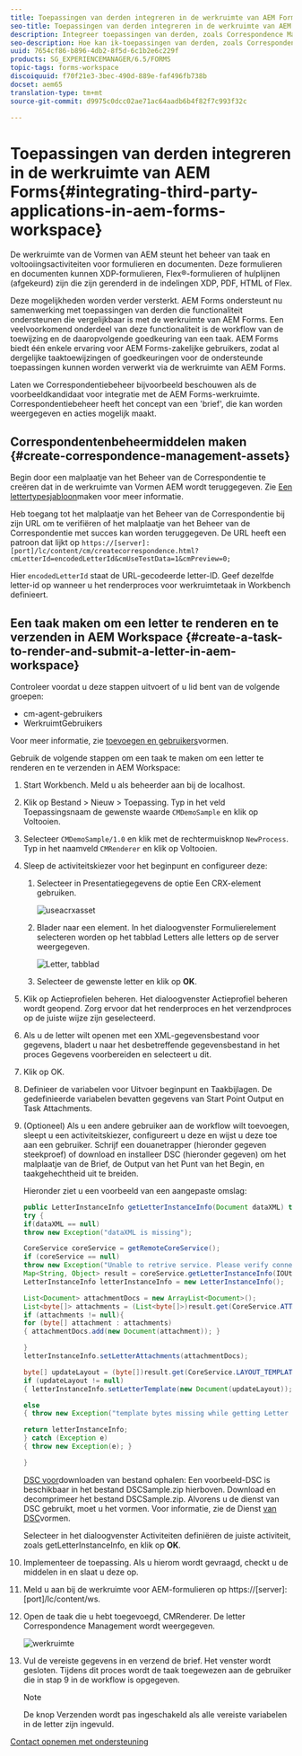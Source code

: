```yaml
---
title: Toepassingen van derden integreren in de werkruimte van AEM Forms
seo-title: Toepassingen van derden integreren in de werkruimte van AEM Forms
description: Integreer toepassingen van derden, zoals Correspondence Management, in de werkruimte van AEM Forms.
seo-description: Hoe kan ik-toepassingen van derden, zoals Correspondence Management, integreren in de werkruimte van AEM Forms.
uuid: 7654cf86-b896-4db2-8f5d-6c1b2e6c229f
products: SG_EXPERIENCEMANAGER/6.5/FORMS
topic-tags: forms-workspace
discoiquuid: f70f21e3-3bec-490d-889e-faf496fb738b
docset: aem65
translation-type: tm+mt
source-git-commit: d9975c0dcc02ae71ac64aadb6b4f82f7c993f32c

---
```



# Toepassingen van derden integreren in de werkruimte van AEM Forms{#integrating-third-party-applications-in-aem-forms-workspace}

De werkruimte van de Vormen van AEM steunt het beheer van taak en voltooiingsactiviteiten voor formulieren en documenten. Deze formulieren en documenten kunnen XDP-formulieren, Flex®-formulieren of hulplijnen (afgekeurd) zijn die zijn gerenderd in de indelingen XDP, PDF, HTML of Flex.

Deze mogelijkheden worden verder versterkt. AEM Forms ondersteunt nu samenwerking met toepassingen van derden die functionaliteit ondersteunen die vergelijkbaar is met de werkruimte van AEM Forms. Een veelvoorkomend onderdeel van deze functionaliteit is de workflow van de toewijzing en de daaropvolgende goedkeuring van een taak. AEM Forms biedt één enkele ervaring voor AEM Forms-zakelijke gebruikers, zodat al dergelijke taaktoewijzingen of goedkeuringen voor de ondersteunde toepassingen kunnen worden verwerkt via de werkruimte van AEM Forms.

Laten we Correspondentiebeheer bijvoorbeeld beschouwen als de voorbeeldkandidaat voor integratie met de AEM Forms-werkruimte. Correspondentiebeheer heeft het concept van een &#39;brief&#39;, die kan worden weergegeven en acties mogelijk maakt.

## Correspondentenbeheermiddelen maken {#create-correspondence-management-assets}

Begin door een malplaatje van het Beheer van de Correspondentie te creëren dat in de werkruimte van Vormen AEM wordt teruggegeven. Zie [Een lettertypesjabloon](../../forms/using/create-letter.md)maken voor meer informatie.

Heb toegang tot het malplaatje van het Beheer van de Correspondentie bij zijn URL om te verifiëren of het malplaatje van het Beheer van de Correspondentie met succes kan worden teruggegeven. De URL heeft een patroon dat lijkt op `https://[server]:[port]/lc/content/cm/createcorrespondence.html?cmLetterId=encodedLetterId&cmUseTestData=1&cmPreview=0;`

Hier `encodedLetterId` staat de URL-gecodeerde letter-ID. Geef dezelfde letter-id op wanneer u het renderproces voor werkruimtetaak in Workbench definieert.

## Een taak maken om een letter te renderen en te verzenden in AEM Workspace {#create-a-task-to-render-and-submit-a-letter-in-aem-workspace}

Controleer voordat u deze stappen uitvoert of u lid bent van de volgende groepen:

* cm-agent-gebruikers
* WerkruimtGebruikers

Voor meer informatie, zie [toevoegen en gebruikers](/help/forms/using/admin-help/adding-configuring-users.md)vormen.

Gebruik de volgende stappen om een taak te maken om een letter te renderen en te verzenden in AEM Workspace:

1. Start Workbench. Meld u als beheerder aan bij de localhost.
1. Klik op Bestand > Nieuw > Toepassing. Typ in het veld Toepassingsnaam de gewenste waarde `CMDemoSample` en klik op Voltooien.
1. Selecteer `CMDemoSample/1.0` en klik met de rechtermuisknop `NewProcess`. Typ in het naamveld `CMRenderer` en klik op Voltooien.
1. Sleep de activiteitskiezer voor het beginpunt en configureer deze:

   1. Selecteer in Presentatiegegevens de optie Een CRX-element gebruiken.

      ![useacrxasset](assets/useacrxasset.png)

   1. Blader naar een element. In het dialoogvenster Formulierelement selecteren worden op het tabblad Letters alle letters op de server weergegeven.

      ![Letter, tabblad](assets/letter_tab_new.png)

   1. Selecteer de gewenste letter en klik op **OK**.

1. Klik op Actieprofielen beheren. Het dialoogvenster Actieprofiel beheren wordt geopend. Zorg ervoor dat het renderproces en het verzendproces op de juiste wijze zijn geselecteerd.
1. Als u de letter wilt openen met een XML-gegevensbestand voor gegevens, bladert u naar het desbetreffende gegevensbestand in het proces Gegevens voorbereiden en selecteert u dit.
1. Klik op OK.
1. Definieer de variabelen voor Uitvoer beginpunt en Taakbijlagen. De gedefinieerde variabelen bevatten gegevens van Start Point Output en Task Attachments.
1. (Optioneel) Als u een andere gebruiker aan de workflow wilt toevoegen, sleept u een activiteitskiezer, configureert u deze en wijst u deze toe aan een gebruiker. Schrijf een douanetrapper (hieronder gegeven steekproef) of download en installeer DSC (hieronder gegeven) om het malplaatje van de Brief, de Output van het Punt van het Begin, en taakgehechtheid uit te breiden.

   Hieronder ziet u een voorbeeld van een aangepaste omslag:

   ```java
   public LetterInstanceInfo getLetterInstanceInfo(Document dataXML) throws Exception {
   try {
   if(dataXML == null)
   throw new Exception("dataXML is missing");
   
   CoreService coreService = getRemoteCoreService();
   if (coreService == null)
   throw new Exception("Unable to retrive service. Please verify connection details.");
   Map<String, Object> result = coreService.getLetterInstanceInfo(IOUtils.toString(dataXML.getInputStream(), "UTF-8"));
   LetterInstanceInfo letterInstanceInfo = new LetterInstanceInfo();
   
   List<Document> attachmentDocs = new ArrayList<Document>();
   List<byte[]> attachments = (List<byte[]>)result.get(CoreService.ATTACHMENT_KEY);
   if (attachments != null){
   for (byte[] attachment : attachments)
   { attachmentDocs.add(new Document(attachment)); }
   
   }
   letterInstanceInfo.setLetterAttachments(attachmentDocs);
   
   byte[] updateLayout = (byte[])result.get(CoreService.LAYOUT_TEMPLATE_KEY);
   if (updateLayout != null)
   { letterInstanceInfo.setLetterTemplate(new Document(updateLayout)); }
   
   else
   { throw new Exception("template bytes missing while getting Letter instance Info."); }
   
   return letterInstanceInfo;
   } catch (Exception e)
   { throw new Exception(e); }
   
   }
   ```

   [DSC voor](assets/dscsample.zip)downloaden van bestand ophalen: Een voorbeeld-DSC is beschikbaar in het bestand DSCSample.zip hierboven. Download en decomprimeer het bestand DSCSample.zip. Alvorens u de dienst van DSC gebruikt, moet u het vormen. Voor informatie, zie de Dienst [van DSC](../../forms/using/add-action-button-in-create-correspondence-ui.md#p-configure-the-dsc-service-p)vormen.

   Selecteer in het dialoogvenster Activiteiten definiëren de juiste activiteit, zoals getLetterInstanceInfo, en klik op **OK**.

1. Implementeer de toepassing. Als u hierom wordt gevraagd, checkt u de middelen in en slaat u deze op.
1. Meld u aan bij de werkruimte voor AEM-formulieren op https://[server]:[port]/lc/content/ws.
1. Open de taak die u hebt toegevoegd, CMRenderer. De letter Correspondence Management wordt weergegeven.

   ![werkruimte](assets/cminworkspace.png)

1. Vul de vereiste gegevens in en verzend de brief. Het venster wordt gesloten. Tijdens dit proces wordt de taak toegewezen aan de gebruiker die in stap 9 in de workflow is opgegeven.

   >[!NOTE]
   >
   >De knop Verzenden wordt pas ingeschakeld als alle vereiste variabelen in de letter zijn ingevuld.

[Contact opnemen met ondersteuning](https://www.adobe.com/account/sign-in.supportportal.html)
